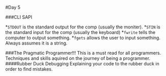 #Day 5


###CLI SAPI

*`STDOUT` is the standard output for the comp (usually the moniter).
*`STIN` is the standard input for the comp (usually the keyboard)
*`fwrite` tells the computer to output something.
*`fgets` allows the user to input something. Always assumes it is a string.


###The Pragmatic Programmer!!!
This is a must read for all programmers. Techniques and skills aquired on the journey of being a programmer.
####Rubber Duck Debugging
Explaining your code to the rubber duck in order to find mistakes. 

